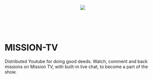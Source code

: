 <p align="center"><img src="https://user-images.githubusercontent.com/67427045/160857257-23037703-9ce5-4e09-9479-4a9156f7d8d6.png" />
</p>
<br><br><br>

# MISSION-TV
Distributed Youtube for doing good deeds. Watch, comment and back missions on Mission TV, with built-in live chat, to become a part of the show.
